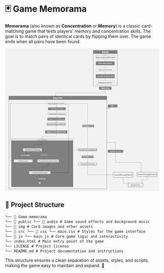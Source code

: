 # 🃏 Game Memorama 

**Memorama** (also known as **Concentration** or **Memory**) is a classic card-matching game that tests players' memory and concentration skills. The goal is to match pairs of identical cards by flipping them over. The game ends when all pairs have been found.

![Flowchart of the Memorama game](docs/state-diagram-of-the-game.jpg)


## 📂 Project Structure

```
└── 📁 Game-memorama
└── 📁 public └── 📁 audio # Game sound effects and background music
└── 📁 img # Card images and other assets
└── 📁 src └── 📁 css └── main.css # Styles for the game interface
└── 📁 js └── main.js # Core game logic and interactivity
└── index.html # Main entry point of the game
└── LICENSE # Project license
└── README.md # Project documentation and instructions

```

This structure ensures a clean separation of assets, styles, and scripts, making the game easy to maintain and expand. 🚀

